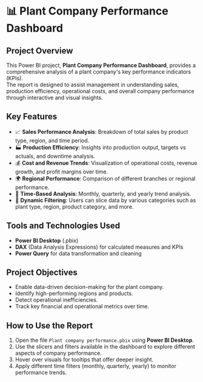 # 📊 Plant Company Performance Dashboard

## Project Overview

This Power BI project, **Plant Company Performance Dashboard**, provides a comprehensive analysis of a plant company's key performance indicators (KPIs).  
The report is designed to assist management in understanding sales, production efficiency, operational costs, and overall company performance through interactive and visual insights.

## Key Features

- 📈 **Sales Performance Analysis**: Breakdown of total sales by product type, region, and time period.
- 🏭 **Production Efficiency**: Insights into production output, targets vs actuals, and downtime analysis.
- 💰 **Cost and Revenue Trends**: Visualization of operational costs, revenue growth, and profit margins over time.
- 🌍 **Regional Performance**: Comparison of different branches or regional performance.
- 📅 **Time-Based Analysis**: Monthly, quarterly, and yearly trend analysis.
- 🎯 **Dynamic Filtering**: Users can slice data by various categories such as plant type, region, product category, and more.

## Tools and Technologies Used

- **Power BI Desktop** (.pbix)
- **DAX** (Data Analysis Expressions) for calculated measures and KPIs
- **Power Query** for data transformation and cleaning

## Project Objectives

- Enable data-driven decision-making for the plant company.
- Identify high-performing regions and products.
- Detect operational inefficiencies.
- Track key financial and operational metrics over time.

## How to Use the Report

1. Open the file `Plant company performance.pbix` using **Power BI Desktop**.
2. Use the slicers and filters available in the dashboard to explore different aspects of company performance.
3. Hover over visuals for tooltips that offer deeper insight.
4. Apply different time filters (monthly, quarterly, yearly) to monitor performance trends.
